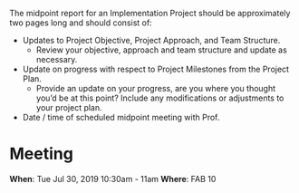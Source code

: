 The midpoint report for an Implementation Project should be approximately two pages long and should consist of:

- Updates to Project Objective, Project Approach, and Team Structure.
  - Review your objective, approach and team structure and update as necessary.
- Update on progress with respect to Project Milestones from the Project Plan.
  - Provide an update on your progress, are you where you thought you’d be at this point? Include any modifications or adjustments to your project plan.
- Date / time of scheduled midpoint meeting with Prof. 


# Meeting
**When**: Tue Jul 30, 2019 10:30am - 11am
**Where**: FAB 10
